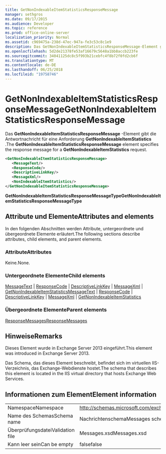 ```yaml
---
title: GetNonIndexableItemStatisticsResponseMessage
manager: sethgros
ms.date: 09/17/2015
ms.audience: Developer
ms.topic: reference
ms.prod: office-online-server
localization_priority: Normal
ms.assetid: c969475a-238d-47ec-947a-fe3c53c8c1e9
description: Das GetNonIndexableItemStatisticsResponseMessage-Element gibt die Antwortnachricht für eine Anforderung GetNonIndexableItemStatistics.
ms.openlocfilehash: 5d2de21378fe53af16679c5648a1bb8accb223fe
ms.sourcegitcommit: 34041125dc8c5f993b21cebfc4f8b72f0fd2cb6f
ms.translationtype: MT
ms.contentlocale: de-DE
ms.lasthandoff: 06/25/2018
ms.locfileid: "19758746"
---
```

# <a name="getnonindexableitemstatisticsresponsemessage"></a><span data-ttu-id="6a2b6-103">GetNonIndexableItemStatisticsResponseMessage</span><span class="sxs-lookup"><span data-stu-id="6a2b6-103">GetNonIndexableItemStatisticsResponseMessage</span></span>

<span data-ttu-id="6a2b6-104">Das **GetNonIndexableItemStatisticsResponseMessage** -Element gibt die Antwortnachricht für eine Anforderung **GetNonIndexableItemStatistics** .</span><span class="sxs-lookup"><span data-stu-id="6a2b6-104">The **GetNonIndexableItemStatisticsResponseMessage** element specifies the response message for a **GetNonIndexableItemStatistics** request.</span></span> 
  
```XML
<GetNonIndexableItemStatisticsResponseMessage>
   <MessageText/>
   <ResponseCode/>
   <DescriptiveLinkKey/>
   <MessageXml/>
   <NonIndexableItemStatistics/>
</GetNonIndexableItemStatisticsResponseMessage>
```

 <span data-ttu-id="6a2b6-105">**GetNonIndexableItemStatisticsResponseMessageType**</span><span class="sxs-lookup"><span data-stu-id="6a2b6-105">**GetNonIndexableItemStatisticsResponseMessageType**</span></span>
## <a name="attributes-and-elements"></a><span data-ttu-id="6a2b6-106">Attribute und Elemente</span><span class="sxs-lookup"><span data-stu-id="6a2b6-106">Attributes and elements</span></span>

<span data-ttu-id="6a2b6-107">In den folgenden Abschnitten werden Attribute, untergeordnete und übergeordnete Elemente erläutert.</span><span class="sxs-lookup"><span data-stu-id="6a2b6-107">The following sections describe attributes, child elements, and parent elements.</span></span>
  
### <a name="attributes"></a><span data-ttu-id="6a2b6-108">Attribute</span><span class="sxs-lookup"><span data-stu-id="6a2b6-108">Attributes</span></span>

<span data-ttu-id="6a2b6-109">Keine.</span><span class="sxs-lookup"><span data-stu-id="6a2b6-109">None.</span></span>
  
### <a name="child-elements"></a><span data-ttu-id="6a2b6-110">Untergeordnete Elemente</span><span class="sxs-lookup"><span data-stu-id="6a2b6-110">Child elements</span></span>

<span data-ttu-id="6a2b6-111">[MessageText](messagetext.md) | [ResponseCode](responsecode.md) | [DescriptiveLinkKey](descriptivelinkkey.md) | [MessageXml](messagexml.md) | [GetNonIndexableItemStatistics](getnonindexableitemstatistics.md)</span><span class="sxs-lookup"><span data-stu-id="6a2b6-111">[MessageText](messagetext.md) | [ResponseCode](responsecode.md) | [DescriptiveLinkKey](descriptivelinkkey.md) | [MessageXml](messagexml.md) | [GetNonIndexableItemStatistics](getnonindexableitemstatistics.md)</span></span>
  
### <a name="parent-elements"></a><span data-ttu-id="6a2b6-112">Übergeordnete Elemente</span><span class="sxs-lookup"><span data-stu-id="6a2b6-112">Parent elements</span></span>

[<span data-ttu-id="6a2b6-113">ResponseMessages</span><span class="sxs-lookup"><span data-stu-id="6a2b6-113">ResponseMessages</span></span>](responsemessages.md)
  
## <a name="remarks"></a><span data-ttu-id="6a2b6-114">Hinweise</span><span class="sxs-lookup"><span data-stu-id="6a2b6-114">Remarks</span></span>

<span data-ttu-id="6a2b6-115">Dieses Element wurde in Exchange Server 2013 eingeführt.</span><span class="sxs-lookup"><span data-stu-id="6a2b6-115">This element was introduced in Exchange Server 2013.</span></span>
  
<span data-ttu-id="6a2b6-116">Das Schema, das dieses Element beschreibt, befindet sich im virtuellen IIS-Verzeichnis, das Exchange-Webdienste hostet.</span><span class="sxs-lookup"><span data-stu-id="6a2b6-116">The schema that describes this element is located in the IIS virtual directory that hosts Exchange Web Services.</span></span>
  
## <a name="element-information"></a><span data-ttu-id="6a2b6-117">Informationen zum Element</span><span class="sxs-lookup"><span data-stu-id="6a2b6-117">Element information</span></span>

|||
|:-----|:-----|
|<span data-ttu-id="6a2b6-118">Namespace</span><span class="sxs-lookup"><span data-stu-id="6a2b6-118">Namespace</span></span>  <br/> |http://schemas.microsoft.com/exchange/services/2006/messages  <br/> |
|<span data-ttu-id="6a2b6-119">Name des Schemas</span><span class="sxs-lookup"><span data-stu-id="6a2b6-119">Schema name</span></span>  <br/> |<span data-ttu-id="6a2b6-120">Nachrichtenschema</span><span class="sxs-lookup"><span data-stu-id="6a2b6-120">Messages schema</span></span>  <br/> |
|<span data-ttu-id="6a2b6-121">Überprüfungsdatei</span><span class="sxs-lookup"><span data-stu-id="6a2b6-121">Validation file</span></span>  <br/> |<span data-ttu-id="6a2b6-122">Messages.xsd</span><span class="sxs-lookup"><span data-stu-id="6a2b6-122">Messages.xsd</span></span>  <br/> |
|<span data-ttu-id="6a2b6-123">Kann leer sein</span><span class="sxs-lookup"><span data-stu-id="6a2b6-123">Can be empty</span></span>  <br/> |<span data-ttu-id="6a2b6-124">false</span><span class="sxs-lookup"><span data-stu-id="6a2b6-124">false</span></span>  <br/> |
   


